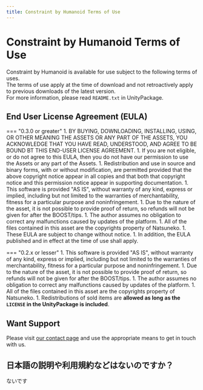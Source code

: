 ```yaml
---
title: Constraint by Humanoid Terms of Use
---
```


# Constraint by Humanoid Terms of Use

Constraint by Humanoid is available for use subject to the following terms of uses.  
The terms of use apply at the time of download and not retroactively apply to previous downloads of the latest version.  
For more information, please read `README.txt` in UnityPackage.

## End User License Agreement (EULA)

<!-- prettier-ignore-start -->
=== "0.3.0 or greater"
    1. BY BUYING, DOWNLOADING, INSTALLING, USING, OR OTHER MEANING THE ASSETS OR ANY PART OF THE ASSETS, YOU ACKNOWLEDGE THAT YOU HAVE READ, UNDERSTOOD, AND AGREE TO BE BOUND BT THIS END-USER LICENSE AGREEMENT.
        1. If you are not eligible, or do not agree to this EULA, then you do not have our permission to use the Assets or any part of the Assets.
    1. Redistribution and use in source and binary forms, with or without modification, are permitted provided that the above copyright notice appear in all copies and that both that copyright notice and this permission notice appear in supporting documentation.
    1. This software is provided "AS IS", without warranty of any kind, express or implied, including but not limited to the warranties of merchantability, fitness for a particular purpose and noninfringement.
        1. Due to the nature of the asset, it is not possible to provide proof of return, so refunds will not be given for after the BOOST/tips.
    1. The author assumes no obligation to correct any malfunctions caused by updates of the platform.
    1. All of the files contained in this asset are the copyrights property of Natsuneko.
    1. These EULA are subject to change without notice.
        1. In addition, the EULA published and in effect at the time of use shall apply.

=== "0.2.x or lesser"
    1. This software is provided "AS IS", without warranty of any kind, express or implied, including but not limited to the warranties of merchantability, fitness for a particular purpose and noninfringement.
        1. Due to the nature of the asset, it is not possible to provide proof of return, so refunds will not be given for after the BOOST/tips.
    1. The author assumes no obligation to correct any malfunctions caused by updates of the platform.
    1. All of the files contained in this asset are the copyrights property of Natsuneko.
    1. Redistributions of sold items are **allowed as long as the `LICENSE` in the UnityPackage is included**.

<!-- prettier-ignore-end -->

## Want Support

Please visit [our contact page](/contact) and use the appropriate means to get in touch with us.

## 日本語の説明や利用規約などはないのですか？

ないです
